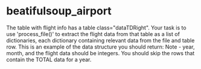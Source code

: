 # beatifulsoup_airport
The table with flight info has a table class="dataTDRight". Your task is to use 'process_file()' to extract the flight data from that table as a list of dictionaries, each dictionary containing relevant data from the file and table row. This is an example of the data structure you should return:  Note - year, month, and the flight data should be integers. You should skip the rows that contain the TOTAL data for a year.
